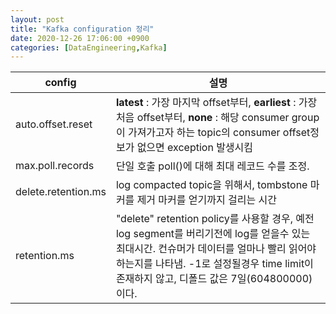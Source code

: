 ```yaml
---
layout: post
title: "Kafka configuration 정리"
date: 2020-12-26 17:06:00 +0900
categories: [DataEngineering,Kafka]
---
```


| config | 설명
| -- | --
| auto.offset.reset | **latest** : 가장 마지막 offset부터, **earliest** : 가장 처음 offset부터, **none** : 해당 consumer group이 가져가고자 하는 topic의 consumer offset정보가 없으면 exception 발생시킴
| max.poll.records | 단일 호출 poll()에 대해 최대 레코드 수를 조정.
| delete.retention.ms | log compacted topic을 위해서, tombstone 마커를 제거 마커를 얻기까지 걸리는 시간
| retention.ms | "delete" retention policy를 사용할 경우, 예전 log segment를 버리기전에 log를 얻을수 있는 최대시간.  컨슈머가 데이터를 얼마나 빨리 읽어야하는지를 나타냄. -1로 설정될경우 time limit이 존재하지 않고, 디폴드 값은 7일(604800000)이다.

